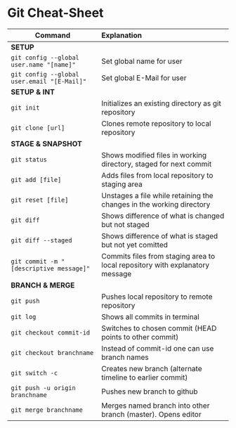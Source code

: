 # Git Cheat-Sheet

| Command                       | Explanation |
| ----                          | :---- |
| **SETUP**                     |       |
| `git config --global user.name "[name]" ` | Set global name for user |
| `git config --global user.email "[E-Mail]"` | Set global E-Mail for user |
| **SETUP & INT**               |           |
| `git init`                    | Initializes an existing directory as git repository |
| `git clone [url]`             | Clones remote repository to local repository |
| **STAGE & SNAPSHOT**          |           |
| `git status`                    | Shows modified files in working directory, staged for next commit |
| `git add [file]`           | Adds files from local repository to staging area |
| `git reset [file]`        | Unstages a file while retaining the changes in the working directory |
| `git diff`            | Shows difference of what is changed but not staged |
| `git diff --staged`   | Shows difference of what is staged but not yet comitted |
| `git commit -m "[descriptive message]"`       | Commits files from staging area to local repository with explanatory message |
| **BRANCH & MERGE**            |           |
| `git push`                      | Pushes local repository to remote repository |
| `git log`                       | Shows all commits in terminal |
| `git checkout commit-id`        | Switches to chosen commit (HEAD points to other commit) |
| `git checkout branchname`       | Instead of commit-id one can use branch names |
| `git switch -c`                 | Creates new branch (alternate timeline to earlier commit) |
| `git push -u origin branchname` | Pushes new branch to github |
| `git merge branchname`          | Merges named branch into other branch (master). Opens editor |

